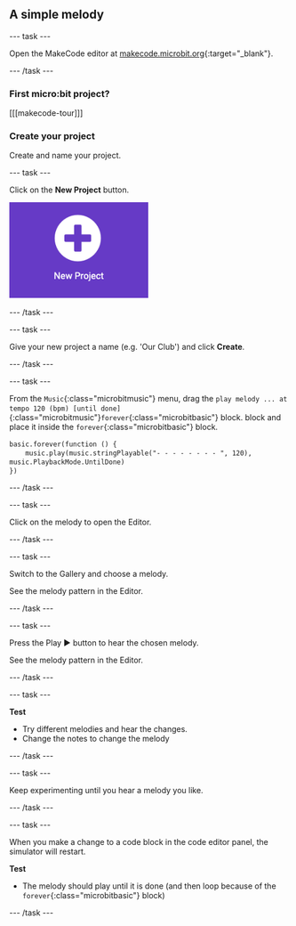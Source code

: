 ## A simple melody

--- task ---

Open the MakeCode editor at [makecode.microbit.org](https://makecode.microbit.org){:target="_blank"}.

--- /task ---

### First micro:bit project?

[[[makecode-tour]]]

### Create your project

Create and name your project. 

--- task ---

Click on the **New Project** button.

<img src="images/new-project-button.png" alt="The New Project button inside MakeCode." width="250"/>

--- /task ---

--- task ---

Give your new project a name (e.g. 'Our Club') and click **Create**.

--- /task ---

--- task ---

From the `Music`{:class="microbitmusic"} menu, drag the `play melody ... at tempo 120 (bpm) [until done]`{:class="microbitmusic"}`forever`{:class="microbitbasic"} block. block and place it inside the `forever`{:class="microbitbasic"} block.

```microbit
basic.forever(function () {
    music.play(music.stringPlayable("- - - - - - - - ", 120), music.PlaybackMode.UntilDone)
})
```

--- /task ---

--- task ---

Click on the melody to open the Editor.

--- /task ---

--- task ---

Switch to the Gallery and choose a melody.

See the melody pattern in the Editor. 

--- /task ---

--- task ---

Press the Play ▶️ button to hear the chosen melody.

See the melody pattern in the Editor. 

--- /task ---

--- task ---

**Test**
+ Try different melodies and hear the changes.
+ Change the notes to change the melody

--- /task ---

--- task ---

Keep experimenting until you hear a melody you like.

--- /task ---

--- task ---

When you make a change to a code block in the code editor panel, the simulator will restart.

**Test**
+ The melody should play until it is done (and then loop because of the `forever`{:class="microbitbasic"} block)

--- /task --- 